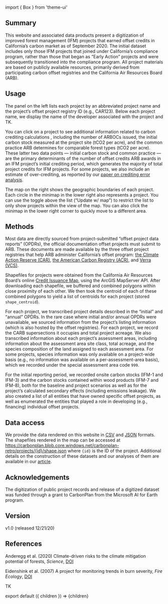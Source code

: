 import { Box } from 'theme-ui'

## Summary

This website and associated data products present a digitization of improved forest management (IFM) projects that earned offset credits in California’s carbon market as of September 2020. The initial dataset includes only those IFM projects that joined under California’s compliance program, rather than those that began as “Early Action” projects and were subsequently transitioned into the compliance program. All project materials are based on publicly available resources, primarily derived from participating carbon offset registries and the California Air Resources Board (ARB).

## Usage

The panel on the left lists each project by an abbreviated project name  and the project’s offset project registry ID (e.g., CAR123). Below each project name, we display the name of the developer associated with the project and TK. 

You can click on a project to see additional information related to carbon crediting calculations , including the number of ARBOCs issued, the initial carbon stock measured at the project site (tCO2 per acre), and the common practice ARB determines for comparable forest types (tCO2 per acre). These latter two data points — initial carbon stock and common practice — are the primary determinants of the number of offset credits ARB awards in an IFM project’s initial crediting period, which generates the majority of total project credits for IFM projects. For some projects, we also include an estimate of over-crediting, as reported by our [paper on crediting error analysis](https://carbonplan.org/research/forest-offsets-explainer). 

The map on the right shows the geographic boundaries of each project. Each circle in the minimap in the lower right also represents a project. You can use the toggle above the list (“Update w/ map”) to restrict the list to only show projects within the view of the map. You can also click the minimap in the lower right corner to quickly move to a different area.

## Methods

Most data are directly sourced from project-submitted “offset project data reports” (OPDRs), the official documentation offset projects must submit to ARB. These documents are made available by the three offset project registries that help ARB administer California’s offset program: [the Climate Action Reserve (CAR)](https://thereserve2.apx.com/myModule/rpt/myrpt.asp?r=111), [the American Carbon Registry (ACR)](https://acr2.apx.com/myModule/rpt/myrpt.asp?r=111), and [Verra (VCS)](https://registry.verra.org/app/search/CA_OPR).

Shapefiles for projects were obtained from the California Air Resources Board’s online [Credit Issuance Map](https://webmaps.arb.ca.gov/ARBOCIssuanceMap/), using the ArcGIS MapServer API. After downloading each shapefile, we buffered and combined polygons within close proximity of each other. We then took the centroid of each of these combined polygons to yield a list of centroids for each project (stored  `shape_centroid`).

For each project, we transcribed project details described in the “initial” and “annual” OPDRs. In the rare case where initial and/or annual OPDRs were unavailable, we sourced information from the project’s listing information (which is also hosted by the offset registries). For each project, we record the CARB supersections it occupies and total project acreage. We also transcribed information about each project’s assessment areas, including information about the assessment area site class, total acreage, and the species composition of the land assigned to each assessment area. For some projects, species information was only available on a project-wide basis (e.g., no information was available on a per-assessment-area basis), which we recorded under the special assessment area code `999`.

For the initial reporting period, we recorded onsite carbon stocks (IFM-1 and IFM-3) and the carbon stocks contained within wood products (IFM-7 and IFM-8), both for the baseline and project scenarios as well as for the project’s calculated secondary effects (including emissions leakage). We also created a list of all entities that have owned specific offset projects, as well as enumerated the entities that played a role in developing (e.g., financing) individual offset projects. 

## Data access

We provide the data rendered on this website in [CSV](https://carbonplan.blob.core.windows.net/carbonplan-retro/projects/retro-db-light-v1.0.csv) and [JSON](https://carbonplan.blob.core.windows.net/carbonplan-retro/projects/retro-db-light-v1.0.json) formats. The shapefiles rendered in the map can be accessed at https://carbonplan.blob.core.windows.net/carbonplan-retro/projects/{id}/shape.json where `{id}` is the ID of the project. Additional details on the construction of these datasets and our analyses of them are available in our [article](https://carbonplan.org/research/forest-offsets-explainer).

## Acknowledgements

The digitization of public project records and release of a digitized dataset was funded through a grant to CarbonPlan from the Microsoft AI for Earth program.

## Version

v1.0 (released 12/21/20)

## References

Anderegg et al. (2020) Climate-driven risks to the climate mitigation potential of forests, _Science_, [DOI](https://doi.org/10.1126/science.aaz7005)

Eidenshink et al. (2007) A project for monitoring trends in burn severity, _Fire Ecology_, [DOI](https://doi.org/10.4996/fireecology.0301003)

TK

export default ({ children }) => <Box>{children}</Box>